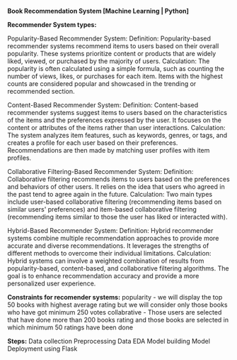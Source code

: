 **Book Recommendation System [Machine Learning | Python]**

**Recommender System types:**

Popularity-Based Recommender System:
Definition: Popularity-based recommender systems recommend items to users based on their overall popularity. These systems prioritize content or products that are widely liked, viewed, or purchased by the majority of users.
Calculation: The popularity is often calculated using a simple formula, such as counting the number of views, likes, or purchases for each item. Items with the highest counts are considered popular and showcased in the trending or recommended section.

Content-Based Recommender System:
Definition: Content-based recommender systems suggest items to users based on the characteristics of the items and the preferences expressed by the user. It focuses on the content or attributes of the items rather than user interactions.
Calculation: The system analyzes item features, such as keywords, genres, or tags, and creates a profile for each user based on their preferences. Recommendations are then made by matching user profiles with item profiles.

Collaborative Filtering-Based Recommender System:
Definition: Collaborative filtering recommends items to users based on the preferences and behaviors of other users. It relies on the idea that users who agreed in the past tend to agree again in the future.
Calculation: Two main types include user-based collaborative filtering (recommending items based on similar users' preferences) and item-based collaborative filtering (recommending items similar to those the user has liked or interacted with).

Hybrid-Based Recommender System:
Definition: Hybrid recommender systems combine multiple recommendation approaches to provide more accurate and diverse recommendations. It leverages the strengths of different methods to overcome their individual limitations.
Calculation: Hybrid systems can involve a weighted combination of results from popularity-based, content-based, and collaborative filtering algorithms. The goal is to enhance recommendation accuracy and provide a more personalized user experience. 

**Constraints for recomender systems:**
popularity - we will display the top 50 books with highest average rating but we will consider only those books who have got minimum 250 votes
collabrative - Those users are selected that have done more than 200 books rating and those books are selected in which minimum 50 ratings have been done

**Steps:** 
Data collection
Preprocessing Data
EDA
Model building
Model Deployment using Flask
